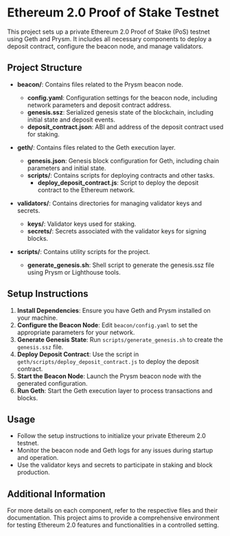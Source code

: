# Ethereum 2.0 Proof of Stake Testnet

This project sets up a private Ethereum 2.0 Proof of Stake (PoS) testnet using Geth and Prysm. It includes all necessary components to deploy a deposit contract, configure the beacon node, and manage validators.

## Project Structure

- **beacon/**: Contains files related to the Prysm beacon node.
  - **config.yaml**: Configuration settings for the beacon node, including network parameters and deposit contract address.
  - **genesis.ssz**: Serialized genesis state of the blockchain, including initial state and deposit events.
  - **deposit_contract.json**: ABI and address of the deposit contract used for staking.

- **geth/**: Contains files related to the Geth execution layer.
  - **genesis.json**: Genesis block configuration for Geth, including chain parameters and initial state.
  - **scripts/**: Contains scripts for deploying contracts and other tasks.
    - **deploy_deposit_contract.js**: Script to deploy the deposit contract to the Ethereum network.

- **validators/**: Contains directories for managing validator keys and secrets.
  - **keys/**: Validator keys used for staking.
  - **secrets/**: Secrets associated with the validator keys for signing blocks.

- **scripts/**: Contains utility scripts for the project.
  - **generate_genesis.sh**: Shell script to generate the genesis.ssz file using Prysm or Lighthouse tools.

## Setup Instructions

1. **Install Dependencies**: Ensure you have Geth and Prysm installed on your machine.
2. **Configure the Beacon Node**: Edit `beacon/config.yaml` to set the appropriate parameters for your network.
3. **Generate Genesis State**: Run `scripts/generate_genesis.sh` to create the `genesis.ssz` file.
4. **Deploy Deposit Contract**: Use the script in `geth/scripts/deploy_deposit_contract.js` to deploy the deposit contract.
5. **Start the Beacon Node**: Launch the Prysm beacon node with the generated configuration.
6. **Run Geth**: Start the Geth execution layer to process transactions and blocks.

## Usage

- Follow the setup instructions to initialize your private Ethereum 2.0 testnet.
- Monitor the beacon node and Geth logs for any issues during startup and operation.
- Use the validator keys and secrets to participate in staking and block production.

## Additional Information

For more details on each component, refer to the respective files and their documentation. This project aims to provide a comprehensive environment for testing Ethereum 2.0 features and functionalities in a controlled setting.